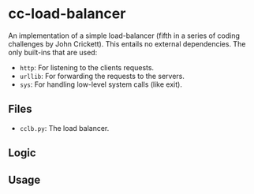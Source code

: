 # cc-load-balancer

An implementation of a simple load-balancer (fifth in a series of coding challenges by John Crickett). This entails no external dependencies. The only built-ins that are used:
- `http`: For listening to the clients requests.
- `urllib`: For forwarding the requests to the servers.
- `sys`: For handling low-level system calls (like exit).


## Files

- `cclb.py`: The load balancer.


## Logic


## Usage
